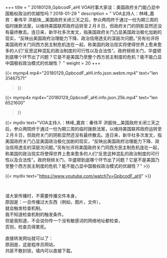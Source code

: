 +++
title = " 20180129_GpbcodF_aHI VOA时事大家谈：美国政府关门能凸显中国极权政治的优越性吗？2018-01-29 "
description = " VOA主持人：林峰_嘉宾：秦伟平  洪振快__美国政府关闭三天之后，参众两院终于通过一份为期三周的临时拨款法案，以维持美国联邦政府运转至２月８日，但政府关门的阴影显然还没有最终散去。连日来，新华社多次发文，指美国政府关门凸显美国政治极化加剧的现实，“反映出美国政府治理能力下降、政治信用透支的深层次问题。”另有社评将美国政府关门同西方民主制危机连在一起，称美国的政治现实将使得世界上愈来愈多的人们“反思这种混乱的政治制度的可行性以及合法性”。政府频频关门，华盛顿到底哪个环节出了问题？它是不是美国乃至整个西方民主制度的危机？能不能凸显中国极权政治模式的优越性？ "
weight = 20
+++

{{< mymp4 mp4="20180129_GpbcodF_aHI.info.json.webm.mp4" 
text="len 31467571"
>}}

{{< mymp4x  mp4x="20180129_GpbcodF_aHI.info.json.25k.mp4"
text="len 6521600"
>}}


{{< mydiv text="VOA主持人：林峰_嘉宾：秦伟平  洪振快__美国政府关闭三天之后，参众两院终于通过一份为期三周的临时拨款法案，以维持美国联邦政府运转至２月８日，但政府关门的阴影显然还没有最终散去。连日来，新华社多次发文，指美国政府关门凸显美国政治极化加剧的现实，“反映出美国政府治理能力下降、政治信用透支的深层次问题。”另有社评将美国政府关门同西方民主制危机连在一起，称美国的政治现实将使得世界上愈来愈多的人们“反思这种混乱的政治制度的可行性以及合法性”。政府频频关门，华盛顿到底哪个环节出了问题？它是不是美国乃至整个西方民主制度的危机？能不能凸显中国极权政治模式的优越性？" >}}
<br>

{{< mydiv text="https://www.youtube.com/watch?v=GpbcodF_aHI" >}}


<br>

请大家传播时，不需要传播文件本身，<br>
原因是：一旦传播过大东西（例如，图片，文件），<br>
就会触发检查机制。<br>
我不知道检查机制的触发条件。<br>
但是我知道，不会说你传一个没有敏感词的网络地址都检查，<br>
否则，检查员得累死。<br><br>
直接转发网址就可以了：<br>
原因是，这是程序员网站，<br>
共匪不敢封锁，墙内可以直接下载。


